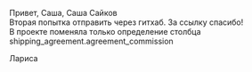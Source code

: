 Привет, Саша, Саша Сайков  
Вторая попытка отправить через гитхаб. За ссылку спасибо!  
В проекте поменяла только определение столбца shipping_agreement.agreement_commission

Лариса
